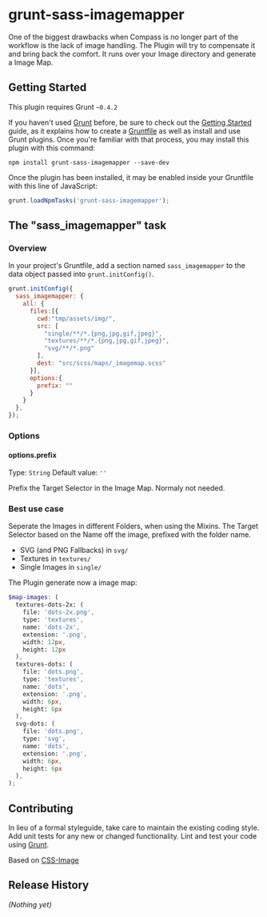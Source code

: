 # grunt-sass-imagemapper

One of the biggest drawbacks when Compass is no longer part of the workflow is the lack of image handling. The Plugin will try to compensate it and bring back the comfort. It runs over your Image directory and generate a Image Map. 

## Getting Started
This plugin requires Grunt `~0.4.2`

If you haven't used [Grunt](http://gruntjs.com/) before, be sure to check out the [Getting Started](http://gruntjs.com/getting-started) guide, as it explains how to create a [Gruntfile](http://gruntjs.com/sample-gruntfile) as well as install and use Grunt plugins. Once you're familiar with that process, you may install this plugin with this command:

```shell
npm install grunt-sass-imagemapper --save-dev
```

Once the plugin has been installed, it may be enabled inside your Gruntfile with this line of JavaScript:

```js
grunt.loadNpmTasks('grunt-sass-imagemapper');
```

## The "sass_imagemapper" task

### Overview
In your project's Gruntfile, add a section named `sass_imagemapper` to the data object passed into `grunt.initConfig()`.

```js
grunt.initConfig({
  sass_imagemapper: {
    all: {
      files:[{
        cwd:"tmp/assets/img/",
        src: [
          "single/**/*.{png,jpg,gif,jpeg}",
          "textures/**/*.{png,jpg,gif,jpeg}",
          "svg/**/*.png"
        ],
        dest: "src/scss/maps/_imagemap.scss"
      }],
      options:{
        prefix: ""
      }
    }
  },
});
```

### Options

#### options.prefix
Type: `String`
Default value: `''`

Prefix the Target Selector in the Image Map. Normaly not needed.

### Best use case
Seperate the Images in different Folders, when using the Mixins. The Target Selector based on the Name off the image, prefixed with the folder name.

- SVG (and PNG Fallbacks) in `svg/`
- Textures in `textures/`
- Single Images in `single/`

The Plugin generate now a image map:

```scss
$map-images: ( 
  textures-dots-2x: (
    file: 'dots-2x.png',
    type: 'textures',
    name: 'dots-2x',
    extension: '.png',
    width: 12px,
    height: 12px
  ),
  textures-dots: (
    file: 'dots.png',
    type: 'textures',
    name: 'dots',
    extension: '.png',
    width: 6px,
    height: 6px
  ),
  svg-dots: (
    file: 'dots.png',
    type: 'svg',
    name: 'dots',
    extension: '.png',
    width: 6px,
    height: 6px
  ),
);
```


## Contributing
In lieu of a formal styleguide, take care to maintain the existing coding style. Add unit tests for any new or changed functionality. Lint and test your code using [Grunt](http://gruntjs.com/).

Based on [CSS-Image](https://npmjs.org/package/grunt-css-image)

## Release History
_(Nothing yet)_

